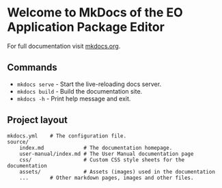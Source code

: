# Welcome to MkDocs of the EO Application Package Editor

For full documentation visit [mkdocs.org](https://www.mkdocs.org).

## Commands

* `mkdocs serve` - Start the live-reloading docs server.
* `mkdocs build` - Build the documentation site.
* `mkdocs -h` - Print help message and exit.

## Project layout

    mkdocs.yml    # The configuration file.
    source/
        index.md             # The documentation homepage.
        user-manual/index.md # The User Manual documentation page
        css/                 # Custom CSS style sheets for the documentation
        assets/              # Assets (images) used in the documentation
        ...       # Other markdown pages, images and other files.
